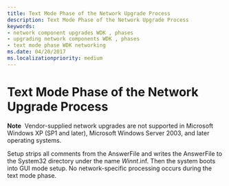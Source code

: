 ```yaml
---
title: Text Mode Phase of the Network Upgrade Process
description: Text Mode Phase of the Network Upgrade Process
keywords:
- network component upgrades WDK , phases
- upgrading network components WDK , phases
- text mode phase WDK networking
ms.date: 04/20/2017
ms.localizationpriority: medium
---
```


# Text Mode Phase of the Network Upgrade Process





**Note**  Vendor-supplied network upgrades are not supported in Microsoft Windows XP (SP1 and later), Microsoft Windows Server 2003, and later operating systems.

 

Setup strips all comments from the AnswerFile and writes the AnswerFile to the System32 directory under the name $Winnt$.inf. Then the system boots into GUI mode setup. No network-specific processing occurs during the text mode phase.

 

 





